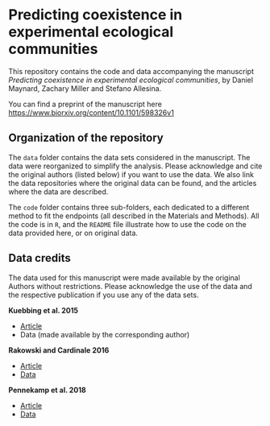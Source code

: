 # Predicting coexistence in experimental ecological communities

This repository contains the code and data accompanying the manuscript *Predicting coexistence in experimental ecological communities*, by Daniel Maynard, Zachary Miller and Stefano Allesina. 

You can find a preprint of the manuscript here https://www.biorxiv.org/content/10.1101/598326v1

## Organization of the repository

The `data` folder contains the data sets considered in the manuscript. The data were reorganized to simplify the analysis. Please acknowledge and cite the original authors (listed below) if you want to use the data. We also link the data repositories where the original data can be found, and the articles where the data are described.

The `code` folder contains three sub-folders, each dedicated to a different method to fit the endpoints (all described in the Materials and Methods). All the code is in `R`, and the `README` file illustrate how to use the code on the data provided here, or on original data.

## Data credits

The data used for this manuscript were made available by the original Authors without restrictions. Please acknowledge the use of the data and the respective publication if you use any of the data sets. 

**Kuebbing et al. 2015**

- [Article](https://nph.onlinelibrary.wiley.com/doi/full/10.1111/nph.13488)
- Data (made available by the corresponding author)

**Rakowski and Cardinale 2016**

- [Article](https://onlinelibrary.wiley.com/doi/full/10.1111/oik.03105)
- [Data](https://datadryad.org/resource/doi:10.5061/dryad.j1617)

**Pennekamp et al. 2018** 

- [Article](https://www.nature.com/articles/s41586-018-0627-8)
- [Data](https://github.com/pennekampster/Code_and_data_OverallEcosystemStability)

